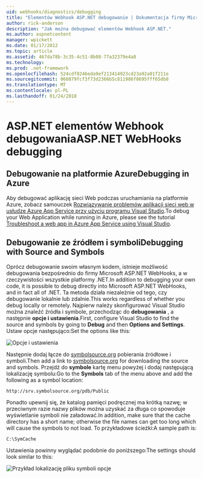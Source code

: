 ```yaml
---
uid: webhooks/diagnostics/debugging
title: "Elementów Webhook ASP.NET debugowanie | Dokumentacja firmy Microsoft"
author: rick-anderson
description: "Jak można debugować elementów Webhook ASP.NET."
ms.author: aspnetcontent
manager: wpickett
ms.date: 01/17/2012
ms.topic: article
ms.assetid: 467da78b-3c35-4c51-8b08-77a32379e4a8
ms.technology: 
ms.prod: .net-framework
ms.openlocfilehash: 524cdf0246eda9ef213414923cd23a92a01f211e
ms.sourcegitcommit: 060879fcf3f73d2366b5c811986f8695fff65db8
ms.translationtype: MT
ms.contentlocale: pl-PL
ms.lasthandoff: 01/24/2018
---
```

# <a name="aspnet-webhooks-debugging"></a><span data-ttu-id="dc6b1-103">ASP.NET elementów Webhook debugowania</span><span class="sxs-lookup"><span data-stu-id="dc6b1-103">ASP.NET WebHooks debugging</span></span>  

## <a name="debugging-in-azure"></a><span data-ttu-id="dc6b1-104">Debugowanie na platformie Azure</span><span class="sxs-lookup"><span data-stu-id="dc6b1-104">Debugging in Azure</span></span>

<span data-ttu-id="dc6b1-105">Aby debugować aplikację sieci Web podczas uruchamiania na platformie Azure, zobacz samouczek [Rozwiązywanie problemów aplikacji sieci web w usłudze Azure App Service przy użyciu programu Visual Studio](https://azure.microsoft.com/documentation/articles/web-sites-dotnet-troubleshoot-visual-studio/#webserverlogs).</span><span class="sxs-lookup"><span data-stu-id="dc6b1-105">To debug your Web Application while running in Azure, please see the tutorial [Troubleshoot a web app in Azure App Service using Visual Studio](https://azure.microsoft.com/documentation/articles/web-sites-dotnet-troubleshoot-visual-studio/#webserverlogs).</span></span>

## <a name="debugging-with-source-and-symbols"></a><span data-ttu-id="dc6b1-106">Debugowanie ze źródłem i symboli</span><span class="sxs-lookup"><span data-stu-id="dc6b1-106">Debugging with Source and Symbols</span></span>

<span data-ttu-id="dc6b1-107">Oprócz debugowanie swoim własnym kodem, istnieje możliwość debugowania bezpośrednio do firmy Microsoft ASP.NET WebHooks, a w rzeczywistości wszystkie platformy .NET.</span><span class="sxs-lookup"><span data-stu-id="dc6b1-107">In addition to debugging your own code, it is possible to debug directly into Microsoft ASP.NET WebHooks, and in fact all of .NET.</span></span> <span data-ttu-id="dc6b1-108">Ta metoda działa niezależnie od tego, czy debugowanie lokalnie lub zdalnie.</span><span class="sxs-lookup"><span data-stu-id="dc6b1-108">This works regardless of whether you debug locally or remotely.</span></span> <span data-ttu-id="dc6b1-109">Najpierw należy skonfigurować Visual Studio można znaleźć źródła i symbole, przechodząc do **debugowania** , a następnie **opcje i ustawienia**.</span><span class="sxs-lookup"><span data-stu-id="dc6b1-109">First, configure Visual Studio to find the source and symbols by going to **Debug** and then **Options and Settings**.</span></span> <span data-ttu-id="dc6b1-110">Ustaw opcje następująco:</span><span class="sxs-lookup"><span data-stu-id="dc6b1-110">Set the options like this:</span></span>

![Opcje i ustawienia](_static/SourceSymbols.png)

<span data-ttu-id="dc6b1-112">Następnie dodaj łącze do [symbolsource.org](http://symbolsource.org) pobierania źródłowe i symboli.</span><span class="sxs-lookup"><span data-stu-id="dc6b1-112">Then add a link to [symbolsource.org](http://symbolsource.org) for downloading the source and symbols.</span></span> <span data-ttu-id="dc6b1-113">Przejdź do **symbole** kartę menu powyżej i dodaj następującą lokalizację symbolu:</span><span class="sxs-lookup"><span data-stu-id="dc6b1-113">Go to the **Symbols** tab of the menu above and add the following as a symbol location:</span></span>

```
http://srv.symbolsource.org/pdb/Public
```

<span data-ttu-id="dc6b1-114">Ponadto upewnij się, że katalog pamięci podręcznej ma krótką nazwę; w przeciwnym razie nazwy plików można uzyskać za długa co spowoduje wyświetlanie symboli nie załadować.</span><span class="sxs-lookup"><span data-stu-id="dc6b1-114">In addition, make sure that the cache directory has a short name; otherwise the file names can get too long which will cause the symbols to not load.</span></span> <span data-ttu-id="dc6b1-115">To przykładowe ścieżki:</span><span class="sxs-lookup"><span data-stu-id="dc6b1-115">A sample path is:</span></span>

```
C:\SymCache
```

<span data-ttu-id="dc6b1-116">Ustawienia powinny wyglądać podobnie do poniższego:</span><span class="sxs-lookup"><span data-stu-id="dc6b1-116">The settings should look similar to this:</span></span>

![Przykład lokalizację pliku symboli opcje](_static/SymSource.png)
